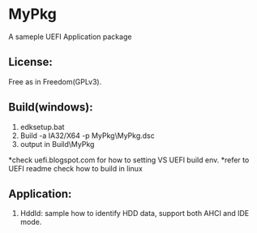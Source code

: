 MyPkg
============
A sameple UEFI Application package

License:
------
 Free as in Freedom(GPLv3).
 
Build(windows):
------
 1. edksetup.bat
 1. Build -a IA32/X64 -p MyPkg\MyPkg.dsc
 2. output in Build\MyPkg

 *check uefi.blogspot.com for how to setting VS UEFI build env.
 *refer to UEFI readme check how to build in linux

Application:
------
  1. HddId:
     sample how to identify HDD data, support both AHCI and IDE mode.